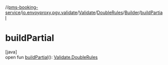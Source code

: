 //[pms-booking-service](../../../../../index.md)/[io.envoyproxy.pgv.validate](../../../index.md)/[Validate](../../index.md)/[DoubleRules](../index.md)/[Builder](index.md)/[buildPartial](build-partial.md)

# buildPartial

[java]\
open fun [buildPartial](build-partial.md)(): [Validate.DoubleRules](../index.md)